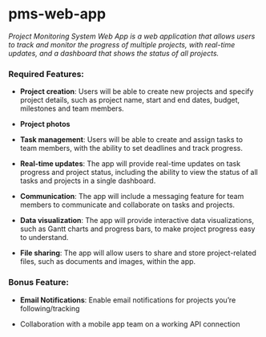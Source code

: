 # pms-web-app

_Project Monitoring System Web App is a web application that allows users to track and monitor the progress of multiple projects, with real-time updates, and a dashboard that shows the status of all projects._

### Required Features:

- **Project creation**: Users will be able to create new projects and specify project details, such as project name, start and end dates, budget, milestones and team members. 

- **Project photos**

- **Task management**: Users will be able to create and assign tasks to team members, with the ability to set deadlines and track progress.

- **Real-time updates**: The app will provide real-time updates on task progress and project status, including the ability to view the status of all tasks and projects in a single dashboard.

- **Communication**: The app will include a messaging feature for team members to communicate and collaborate on tasks and projects.

- **Data visualization**: The app will provide interactive data visualizations, such as Gantt charts and progress bars, to make project progress easy to understand.

- **File sharing**: The app will allow users to share and store project-related files, such as documents and images, within the app.

### Bonus Feature:

- **Email Notifications**: Enable email notifications for projects you’re following/tracking

- Collaboration with a mobile app team on a working API connection
